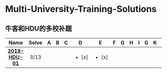 # Multi-University-Training-Solutions
##  牛客和HDU的多校补题

| Name | Solve | A | B | C | D | E | F | G | H | I | G | K | L | M |
| :----: | :----: | :----: |:----: | :----: | :----: |:----: | :----: | :----: |:----: | :----: | :----: |:----: | :----: | :----: |
| **[2019-HDU-01](http://acm.hdu.edu.cn/search.php?action=listproblem)** | 3/13 |  |  |  |<ul><li>[x] </li></ul> | <ul><li>[x] </li></ul> |  |  |  |  |  |  | | | 

